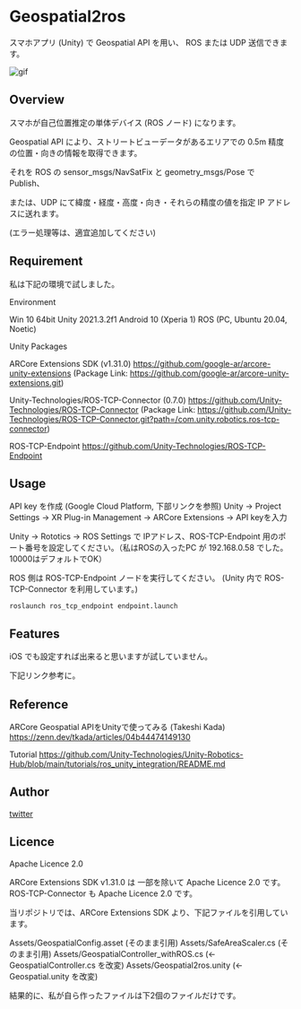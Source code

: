 # Geospatial2ros

スマホアプリ (Unity) で Geospatial API を用い、 ROS または UDP 送信できます。

![gif](https://github.com/devemin/Geospatial2ros/blob/main/images/top.gif)

## Overview

スマホが自己位置推定の単体デバイス (ROS ノード) になります。

Geospatial API により、ストリートビューデータがあるエリアでの 0.5m 精度の位置・向きの情報を取得できます。

それを ROS の sensor_msgs/NavSatFix と geometry_msgs/Pose で Publish、

または、UDP にて緯度・経度・高度・向き・それらの精度の値を指定 IP アドレスに送れます。

(エラー処理等は、適宜追加してください)



## Requirement

私は下記の環境で試しました。

Environment

Win 10 64bit
Unity 2021.3.2f1
Android 10 (Xperia 1)
ROS (PC, Ubuntu 20.04, Noetic)


Unity Packages

ARCore Extensions SDK (v1.31.0)
https://github.com/google-ar/arcore-unity-extensions
(Package Link: https://github.com/google-ar/arcore-unity-extensions.git)

Unity-Technologies/ROS-TCP-Connector (0.7.0)
https://github.com/Unity-Technologies/ROS-TCP-Connector
(Package Link: https://github.com/Unity-Technologies/ROS-TCP-Connector.git?path=/com.unity.robotics.ros-tcp-connector)


ROS-TCP-Endpoint
https://github.com/Unity-Technologies/ROS-TCP-Endpoint


## Usage

API key を作成 (Google Cloud Platform, 下部リンクを参照)
Unity -> Project Settings -> XR Plug-in Management -> ARCore Extensions -> API keyを入力

Unity -> Rototics -> ROS Settings で IPアドレス、ROS-TCP-Endpoint 用のポート番号を設定してください。（私はROSの入ったPC が 192.168.0.58 でした。 10000はデフォルトでOK）

ROS 側は ROS-TCP-Endpoint ノードを実行してください。 (Unity 内で ROS-TCP-Connector を利用しています。)

```
roslaunch ros_tcp_endpoint endpoint.launch
```


## Features

iOS でも設定すれば出来ると思いますが試していません。

下記リンク参考に。

## Reference

ARCore Geospatial APIをUnityで使ってみる (Takeshi Kada)
https://zenn.dev/tkada/articles/04b44474149130

Tutorial
https://github.com/Unity-Technologies/Unity-Robotics-Hub/blob/main/tutorials/ros_unity_integration/README.md


## Author

[twitter](https://twitter.com/devemin)


## Licence

Apache Licence 2.0

ARCore Extensions SDK v1.31.0 は 一部を除いて Apache Licence 2.0 です。
ROS-TCP-Connector も Apache Licence 2.0 です。

当リポジトリでは、ARCore Extensions SDK より、下記ファイルを引用しています。

Assets/GeospatialConfig.asset (そのまま引用)
Assets/SafeAreaScaler.cs (そのまま引用)
Assets/GeospatialController_withROS.cs (<- GeospatialController.cs を改変)
Assets/Geospatial2ros.unity (<- Geospatial.unity を改変)

結果的に、私が自ら作ったファイルは下2個のファイルだけです。

